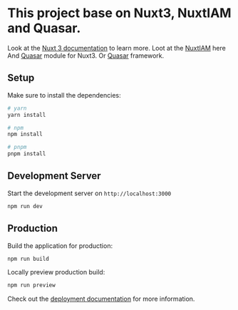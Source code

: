 # This project base on Nuxt3, NuxtIAM and Quasar. 

Look at the [Nuxt 3 documentation](https://nuxt.com/docs/getting-started/introduction) to learn more.
Loot at the [NuxtIAM](https://github.com/jeremycoder/nuxt-iam) here
And [Quasar](https://nuxt.com/modules/quasar) module for Nuxt3.  Or [Quasar](https://quasar.io) framework.

## Setup

Make sure to install the dependencies:

```bash
# yarn
yarn install

# npm
npm install

# pnpm
pnpm install
```

## Development Server

Start the development server on `http://localhost:3000`

```bash
npm run dev
```

## Production

Build the application for production:

```bash
npm run build
```

Locally preview production build:

```bash
npm run preview
```

Check out the [deployment documentation](https://nuxt.com/docs/getting-started/deployment) for more information.
